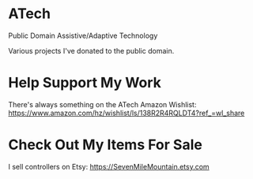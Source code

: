 # ATech
Public Domain Assistive/Adaptive Technology

Various projects I've donated to the public domain.


# Help Support My Work

There's always something on the ATech Amazon Wishlist:
https://www.amazon.com/hz/wishlist/ls/138R2R4RQLDT4?ref_=wl_share


# Check Out My Items For Sale

I sell controllers on Etsy: https://SevenMileMountain.etsy.com

